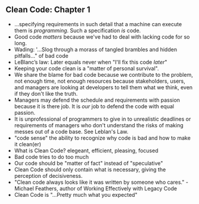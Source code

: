 ## Clean Code: Chapter 1

* ...specifying requirements in such detail that a machine can execute them is _programming_. Such a specification _is_ code.
* Good code _matters_ because we've had to deal with lacking code for so long.
* Wading: '...Slog through a morass of tangled brambles and hidden pitfalls..." of bad code
* LeBlanc’s law: Later equals never when "I'll fix this code _later_"
* Keeping your code clean is a "matter of personal survival".
* We share the blame for bad code because we contribute to the problem, not enough time, not enough resources because stakeholders, users, and managers are looking at developers to tell them what we think, even if they don't like the truth.
* Managers may defend the schedule and requirements with passion because it is there job. It is *our* job to defend the code with equal passion.
* It is unprofessional of programmers to give in to unrealistic deadlines or requirements of managers who don't understand the risks of making messes out of a code base. See Leblan's Law.
* "code sense" the ability to recognize why code is bad and how to make it clean(er)
* What is Clean Code? elegeant, efficient, pleasing, focused
* Bad code tries to do too much
* Our code should be "matter of fact" instead of "speculative"
* Clean Code should only contain what is necessary, giving the perception of decisiveness.
* "Clean code always looks like it was written by someone who cares." - Michael Feathers, author of Working
Effectively with Legacy Code
* Clean Code is "...Pretty much what you expected" 
